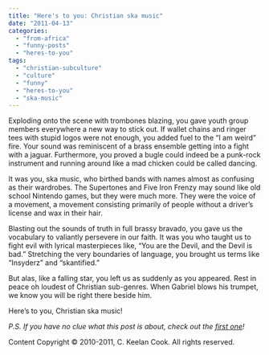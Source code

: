 ```yaml
---
title: "Here's to you: Christian ska music"
date: "2011-04-13"
categories: 
  - "from-africa"
  - "funny-posts"
  - "heres-to-you"
tags: 
  - "christian-subculture"
  - "culture"
  - "funny"
  - "heres-to-you"
  - "ska-music"
---
```


Exploding onto the scene with trombones blazing, you gave youth group members everywhere a new way to stick out. If wallet chains and ringer tees with stupid logos were not enough, you added fuel to the “I am weird” fire. Your sound was reminiscent of a brass ensemble getting into a fight with a jaguar. Furthermore, you proved a bugle could indeed be a punk-rock instrument and running around like a mad chicken could be called dancing.

It was you, ska music, who birthed bands with names almost as confusing as their wardrobes. The Supertones and Five Iron Frenzy may sound like old school Nintendo games, but they were much more. They were the voice of a movement, a movement consisting primarily of people without a driver’s license and wax in their hair.

Blasting out the sounds of truth in full brassy bravado, you gave us the vocabulary to valiantly persevere in our faith. It was you who taught us to fight evil with lyrical masterpieces like, “You are the Devil, and the Devil is bad.” Stretching the very boundaries of language, you brought us terms like “Insyderz” and “skantified.”

But alas, like a falling star, you left us as suddenly as you appeared. Rest in peace oh loudest of Christian sub-genres. When Gabriel blows his trumpet, we know you will be right there beside him.

Here’s to you, Christian ska music!

_P.S. If you have no clue what this post is about, check out the_ [_first one_](http://blog.keelancook.com/2011/03/heres-to-you/ "Here’s to you!")_!_

Content Copyright © 2010-2011, C. Keelan Cook. All rights reserved.

